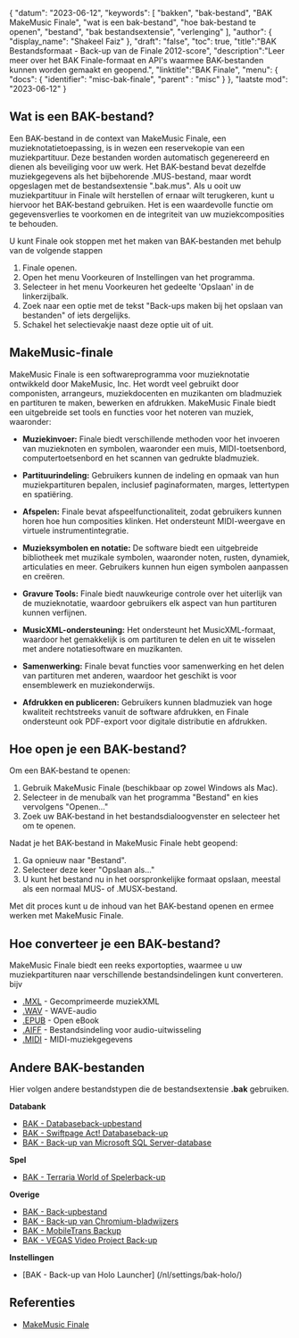 {
"datum": "2023-06-12",
  "keywords": [
"bakken",
"bak-bestand",
"BAK MakeMusic Finale",
"wat is een bak-bestand",
"hoe bak-bestand te openen",
"bestand",
"bak bestandsextensie",
"verlenging"
],
  "author": {
"display_name": "Shakeel Faiz"
},
"draft": "false",
"toc": true,
"title":"BAK Bestandsformaat - Back-up van de Finale 2012-score",
  "description":"Leer meer over het BAK Finale-formaat en API's waarmee BAK-bestanden kunnen worden gemaakt en geopend.",
"linktitle":"BAK Finale",
  "menu": {
    "docs": {
      "identifier": "misc-bak-finale",
"parent" : "misc"
}
},
"laatste mod": "2023-06-12"
}

## Wat is een BAK-bestand?

Een BAK-bestand in de context van MakeMusic Finale, een muzieknotatietoepassing, is in wezen een reservekopie van een muziekpartituur. Deze bestanden worden automatisch gegenereerd en dienen als beveiliging voor uw werk. Het BAK-bestand bevat dezelfde muziekgegevens als het bijbehorende .MUS-bestand, maar wordt opgeslagen met de bestandsextensie ".bak.mus". Als u ooit uw muziekpartituur in Finale wilt herstellen of ernaar wilt terugkeren, kunt u hiervoor het BAK-bestand gebruiken. Het is een waardevolle functie om gegevensverlies te voorkomen en de integriteit van uw muziekcomposities te behouden.

U kunt Finale ook stoppen met het maken van BAK-bestanden met behulp van de volgende stappen

1. Finale openen.
2. Open het menu Voorkeuren of Instellingen van het programma.
3. Selecteer in het menu Voorkeuren het gedeelte 'Opslaan' in de linkerzijbalk.
4. Zoek naar een optie met de tekst "Back-ups maken bij het opslaan van bestanden" of iets dergelijks.
5. Schakel het selectievakje naast deze optie uit of uit.

## MakeMusic-finale

MakeMusic Finale is een softwareprogramma voor muzieknotatie ontwikkeld door MakeMusic, Inc. Het wordt veel gebruikt door componisten, arrangeurs, muziekdocenten en muzikanten om bladmuziek en partituren te maken, bewerken en afdrukken. MakeMusic Finale biedt een uitgebreide set tools en functies voor het noteren van muziek, waaronder:

- **Muziekinvoer:** Finale biedt verschillende methoden voor het invoeren van muzieknoten en symbolen, waaronder een muis, MIDI-toetsenbord, computertoetsenbord en het scannen van gedrukte bladmuziek.

- **Partituurindeling:** Gebruikers kunnen de indeling en opmaak van hun muziekpartituren bepalen, inclusief paginaformaten, marges, lettertypen en spatiëring.

- **Afspelen:** Finale bevat afspeelfunctionaliteit, zodat gebruikers kunnen horen hoe hun composities klinken. Het ondersteunt MIDI-weergave en virtuele instrumentintegratie.

- **Muzieksymbolen en notatie:** De software biedt een uitgebreide bibliotheek met muzikale symbolen, waaronder noten, rusten, dynamiek, articulaties en meer. Gebruikers kunnen hun eigen symbolen aanpassen en creëren.

- **Gravure Tools:** Finale biedt nauwkeurige controle over het uiterlijk van de muzieknotatie, waardoor gebruikers elk aspect van hun partituren kunnen verfijnen.

- **MusicXML-ondersteuning:** Het ondersteunt het MusicXML-formaat, waardoor het gemakkelijk is om partituren te delen en uit te wisselen met andere notatiesoftware en muzikanten.

- **Samenwerking:** Finale bevat functies voor samenwerking en het delen van partituren met anderen, waardoor het geschikt is voor ensemblewerk en muziekonderwijs.

- **Afdrukken en publiceren:** Gebruikers kunnen bladmuziek van hoge kwaliteit rechtstreeks vanuit de software afdrukken, en Finale ondersteunt ook PDF-export voor digitale distributie en afdrukken.

## Hoe open je een BAK-bestand?

Om een BAK-bestand te openen:

1. Gebruik MakeMusic Finale (beschikbaar op zowel Windows als Mac).
2. Selecteer in de menubalk van het programma "Bestand" en kies vervolgens "Openen..."
3. Zoek uw BAK-bestand in het bestandsdialoogvenster en selecteer het om te openen.

Nadat je het BAK-bestand in MakeMusic Finale hebt geopend:

1. Ga opnieuw naar "Bestand".
2. Selecteer deze keer "Opslaan als..."
3. U kunt het bestand nu in het oorspronkelijke formaat opslaan, meestal als een normaal MUS- of .MUSX-bestand.

Met dit proces kunt u de inhoud van het BAK-bestand openen en ermee werken met MakeMusic Finale.

## Hoe converteer je een BAK-bestand?

MakeMusic Finale biedt een reeks exportopties, waarmee u uw muziekpartituren naar verschillende bestandsindelingen kunt converteren. bijv

- [.MXL](/nl/audio/mxl/) - Gecomprimeerde muziekXML
- [.WAV](/nl/audio/wav/) - WAVE-audio
- [.EPUB](/nl/ebook/epub/) - Open eBook
- [.AIFF](/nl/audio/aiff/) - Bestandsindeling voor audio-uitwisseling
- [.MIDI](/nl/audio/mid/) - MIDI-muziekgegevens

## Andere BAK-bestanden

Hier volgen andere bestandstypen die de bestandsextensie **.bak** gebruiken.

**Databank**
- [BAK - Databaseback-upbestand](/nl/database/bak/)
- [BAK - Swiftpage Act! Databaseback-up](/nl/database/bak-act/)
- [BAK - Back-up van Microsoft SQL Server-database](/nl/database/bak-sqlserver/)

**Spel**
- [BAK - Terraria World of Spelerback-up](/nl/game/bak-terraria/)

**Overige**
- [BAK - Back-upbestand](/nl/misc/bak-backup/)
- [BAK - Back-up van Chromium-bladwijzers](/nl/misc/bak-chromium/)
- [BAK - MobileTrans Backup](/nl/misc/bak-mobiletrans/)
- [BAK - VEGAS Video Project Back-up](/nl/misc/bak-vegas/)

**Instellingen**
- [BAK - Back-up van Holo Launcher] (/nl/settings/bak-holo/)

## Referenties
* [MakeMusic Finale](https://en.wikipedia.org/wiki/Finale_(scorewriter))
